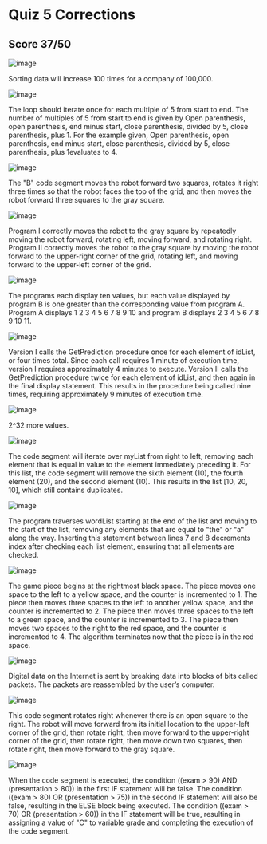 # Quiz 5 Corrections

## Score 37/50

![image](https://user-images.githubusercontent.com/32562016/167269056-71a9b245-b59e-4fc0-85e5-b8485aaee348.png)


Sorting data will increase 100 times for a company of 100,000.


![image](https://user-images.githubusercontent.com/32562016/167269228-20e1b8ae-a038-4f54-a234-e387324ea478.png)


The loop should iterate once for each multiple of 5 from start to end. The number of multiples of 5 from start to end is given by Open parenthesis, open parenthesis, end minus start, close parenthesis, divided by 5, close parenthesis, plus 1. For the example given, Open parenthesis, open parenthesis, end minus start, close parenthesis, divided by 5, close parenthesis, plus 1evaluates to 4.


![image](https://user-images.githubusercontent.com/32562016/167269249-34bf7a69-281f-42c2-a5b1-297df21fe878.png)


 The "B" code segment moves the robot forward two squares, rotates it right three times so that the robot faces the top of the grid, and then moves the robot forward three squares to the gray square.
 
 
 ![image](https://user-images.githubusercontent.com/32562016/167269277-23972bc1-b87b-49e5-9f7e-4c42f33f56ff.png)


Program I correctly moves the robot to the gray square by repeatedly moving the robot forward, rotating left, moving forward, and rotating right. Program II correctly moves the robot to the gray square by moving the robot forward to the upper-right corner of the grid, rotating left, and moving forward to the upper-left corner of the grid.


![image](https://user-images.githubusercontent.com/32562016/167269310-26e85ec3-3846-4435-a45f-5ebf6df5ddb7.png)


The programs each display ten values, but each value displayed by program B is one greater than the corresponding value from program A. Program A displays 1 2 3 4 5 6 7 8 9 10 and program B displays  2 3 4 5 6 7 8 9 10 11.


![image](https://user-images.githubusercontent.com/32562016/167269428-215f49b2-eda0-408d-a777-29b609e7ec44.png)


Version I calls the GetPrediction procedure once for each element of idList, or four times total. Since each call requires 1 minute of execution time, version I requires approximately 4 minutes to execute. Version II calls the GetPrediction procedure twice for each element of idList, and then again in the final display statement. This results in the procedure being called nine times, requiring approximately 9 minutes of execution time.


![image](https://user-images.githubusercontent.com/32562016/167269564-cdbc3068-64ff-4a64-8cbf-3faf8dfbeb4c.png)


2^32 more values.


![image](https://user-images.githubusercontent.com/32562016/167269594-6e256308-57a4-419a-a335-64f0dba9a542.png)


The code segment will iterate over myList from right to left, removing each element that is equal in value to the element immediately preceding it. For this list, the code segment will remove the sixth element (10), the fourth element (20), and the second element (10). This results in the list [10, 20, 10], which still contains duplicates.


![image](https://user-images.githubusercontent.com/32562016/167269732-04a41fe0-f06c-4e22-8a3e-a1ca0b009d8b.png)


The program traverses wordList starting at the end of the list and moving to the start of the list, removing any elements that are equal to "the" or "a" along the way. Inserting this statement between lines 7 and 8 decrements index after checking each list element, ensuring that all elements are checked.


![image](https://user-images.githubusercontent.com/32562016/167269758-3205d0e3-a9d6-4003-90b6-bfd9b3f6ee64.png)


The game piece begins at the rightmost black space. The piece moves one space to the left to a yellow space, and the counter is incremented to 1. The piece then moves three spaces to the left to another yellow space, and the counter is incremented to 2. The piece then moves three spaces to the left to a green space, and the counter is incremented to 3. The piece then moves two spaces to the right to the red space, and the counter is incremented to 4. The algorithm terminates now that the piece is in the red space.


![image](https://user-images.githubusercontent.com/32562016/167269860-077ca93b-0221-47b7-9150-6d178767576e.png)


 Digital data on the Internet is sent by breaking data into blocks of bits called packets. The packets are reassembled by the user’s computer.
 
 
 ![image](https://user-images.githubusercontent.com/32562016/167269869-f97fca1f-954b-4c64-836e-f215ea657393.png)


This code segment rotates right whenever there is an open square to the right. The robot will move forward from its initial location to the upper-left corner of the grid, then rotate right, then move forward to the upper-right corner of the grid, then rotate right, then move down two squares, then rotate right, then move forward to the gray square.


![image](https://user-images.githubusercontent.com/32562016/167269890-94989a59-5416-4597-85bb-2d9b482f0209.png)


When the code segment is executed, the condition ((exam > 90) AND (presentation > 80)) in the first IF statement will be false. The condition ((exam > 80) OR (presentation > 75)) in the second IF statement will also be false, resulting in the ELSE block being executed. The condition ((exam > 70) OR (presentation > 60)) in the IF statement will be true, resulting in assigning a value of "C" to variable grade and completing the execution of the code segment.



